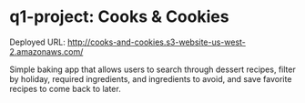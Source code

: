 # q1-project: Cooks & Cookies

Deployed URL: http://cooks-and-cookies.s3-website-us-west-2.amazonaws.com/

Simple baking app that allows users to search through dessert recipes, filter by holiday, required ingredients, and ingredients to avoid, and save favorite recipes to come back to later.
